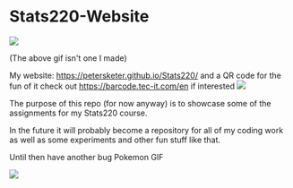  <!-- Motivation: not enough good memes of bug type Pokemon also Stats is great -->
# Stats220-Website

![](https://media.giphy.com/media/xuXzcHMkuwvf2/giphy.gif)

(The above gif isn't one I made)


My website: https://petersketer.github.io/Stats220/
and a QR code for the fun of it check out https://barcode.tec-it.com/en if interested
![](https://barcode.tec-it.com/barcode.ashx?data=https%3A%2F%2Fpetersketer.github.io%2FStats220%2F&code=MobileQRUrl&eclevel=L)

The purpose of this repo (for now anyway) is to showcase some of the assignments for my Stats220 course.

In the future it will probably become a repository for all of my coding work as well as some experiments and other fun stuff like that.

Until then have another bug Pokemon GIF

![](https://media.giphy.com/media/3f0wT9Pb12qKh8p8TV/giphy.gif)
